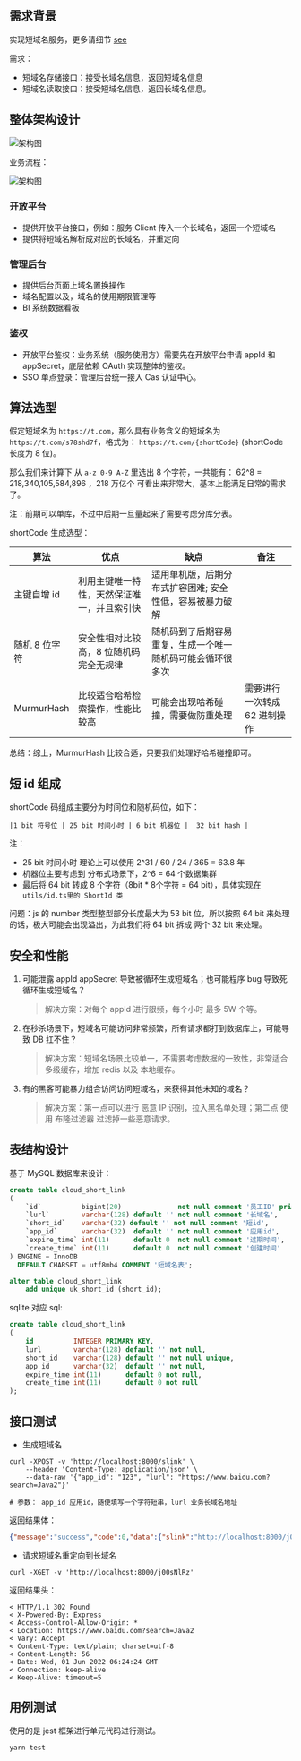 ## 需求背景

实现短域名服务，更多请细节 [see](README.md)

需求：

- 短域名存储接口：接受长域名信息，返回短域名信息
- 短域名读取接口：接受短域名信息，返回长域名信息。

## 整体架构设计

![架构图](img/shortLinkServer.png)

业务流程：

![架构图](img/process.png)

### 开放平台

- 提供开放平台接口，例如：服务 Client 传入一个长域名，返回一个短域名
- 提供将短域名解析成对应的长域名，并重定向

### 管理后台

- 提供后台页面上域名置换操作
- 域名配置以及，域名的使用期限管理等
- BI 系统数据看板

### 鉴权

- 开放平台鉴权：业务系统（服务使用方）需要先在开放平台申请 appId 和 appSecret，底层依赖 OAuth 实现整体的鉴权。
- SSO 单点登录：管理后台统一接入 Cas 认证中心。

## 算法选型

假定短域名为 `https://t.com`，那么具有业务含义的短域名为 `https://t.com/s78shd7f`，格式为： `https://t.com/{shortCode}` (shortCode 长度为 8 位)。

那么我们来计算下 从 `a-z 0-9 A-Z` 里选出 8 个字符，一共能有：
62^8 = 218,340,105,584,896 ，218 万亿个 可看出来非常大，基本上能满足日常的需求了。

注：前期可以单库，不过中后期一旦量起来了需要考虑分库分表。

shortCode 生成选型：

| 算法          | 优点                                       | 缺点                                                       | 备注                         |
| ------------- | ------------------------------------------ | ---------------------------------------------------------- | ---------------------------- |
| 主键自增 id   | 利用主键唯一特性，天然保证唯一，并且索引快 | 适用单机版，后期分布式扩容困难; 安全性低，容易被暴力破解   |                              |
| 随机 8 位字符 | 安全性相对比较高，8 位随机码完全无规律     | 随机码到了后期容易重复，生成一个唯一随机码可能会循环很多次 |
| MurmurHash    | 比较适合哈希检索操作，性能比较高           | 可能会出现哈希碰撞，需要做防重处理                         | 需要进行一次转成 62 进制操作 |

总结：综上，MurmurHash 比较合适，只要我们处理好哈希碰撞即可。

## 短 id 组成

shortCode 码组成主要分为时间位和随机码位，如下：

```
|1 bit 符号位 | 25 bit 时间小时 | 6 bit 机器位 |  32 bit hash |
```

注：

- 25 bit 时间小时 理论上可以使用 2^31 / 60 / 24 / 365 = 63.8 年
- 机器位主要考虑到 分布式场景下，2^6 = 64 个数据集群
- 最后将 64 bit 转成 8 个字符（8bit * 8个字符 = 64 bit），具体实现在 `utils/id.ts里的 ShortId 类` 

问题：js 的 number 类型整型部分长度最大为 53 bit 位，所以按照 64 bit 来处理的话，极大可能会出现溢出，为此我们将 64 bit 拆成 两个 32 bit 来处理。

## 安全和性能

1. 可能泄露 appId appSecret 导致被循环生成短域名；也可能程序 bug 导致死循环生成短域名？

   > 解决方案：对每个 appId 进行限频，每个小时 最多 5W 个等。

2. 在秒杀场景下，短域名可能访问非常频繁，所有请求都打到数据库上，可能导致 DB 扛不住？

   > 解决方案：短域名场景比较单一，不需要考虑数据的一致性，非常适合 多级缓存，增加 redis 以及 本地缓存。

3. 有的黑客可能暴力组合访问访问短域名，来获得其他未知的域名？
   > 解决方案：第一点可以进行 恶意 IP 识别，拉入黑名单处理；第二点 使用 布隆过滤器 过滤掉一些恶意请求。

## 表结构设计

基于 MySQL 数据库来设计：

```sql
create table cloud_short_link
(
    `id`          bigint(20)              not null comment '员工ID' primary key,
    `lurl`        varchar(128) default '' not null comment '长域名',
    `short_id`    varchar(32) default '' not null comment '短id',
    `app_id`      varchar(32)  default '' not null comment '应用id',
    `expire_time` int(11)      default 0  not null comment '过期时间',
    `create_time` int(11)      default 0  not null comment '创建时间'
) ENGINE = InnoDB
  DEFAULT CHARSET = utf8mb4 COMMENT '短域名表';

alter table cloud_short_link
    add unique uk_short_id (short_id);

```

sqlite 对应 sql:

```sql
create table cloud_short_link
(
    id          INTEGER PRIMARY KEY,
    lurl        varchar(128) default '' not null,
    short_id    varchar(128) default '' not null unique,
    app_id      varchar(32)  default '' not null,
    expire_time int(11)      default 0 not null,
    create_time int(11)      default 0 not null
);
```

## 接口测试

- 生成短域名

```shell
curl -XPOST -v 'http://localhost:8000/slink' \
    --header 'Content-Type: application/json' \
    --data-raw '{"app_id": "123", "lurl": "https://www.baidu.com?search=Java2"}'

# 参数： app_id 应用id，随便填写一个字符短串，lurl 业务长域名地址

```
返回结果体：
```json
{"message":"success","code":0,"data":{"slink":"http://localhost:8000/j00ONlRz"}}
```

- 请求短域名重定向到长域名

```shell
curl -XGET -v 'http://localhost:8000/j00sNlRz'
```
返回结果头：
```
< HTTP/1.1 302 Found
< X-Powered-By: Express
< Access-Control-Allow-Origin: *
< Location: https://www.baidu.com?search=Java2
< Vary: Accept
< Content-Type: text/plain; charset=utf-8
< Content-Length: 56
< Date: Wed, 01 Jun 2022 06:24:24 GMT
< Connection: keep-alive
< Keep-Alive: timeout=5
```

## 用例测试

使用的是 jest 框架进行单元代码进行测试。

```shell
yarn test  
```